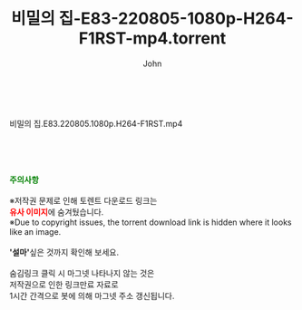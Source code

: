 ﻿---
layout: post
title:  "비밀의 집-E83-220805-1080p-H264-F1RST-mp4.torrent"
author: John
categories: [ 드라마 ]
tags: [  ]
image:  
description: "비밀의 집-E83-220805-1080p-H264-F1RST-mp4 torrent 정보 공유"
toc: true
toc_sticky: true
---

<br>
<div class="view-img">
<a class="view_image" href="http://torrentmobile61.com/bbs/view_image.php?fn=%2Fdata%2Ffile%2Fdrama%2F3735182707_qnQtDNFa_2ff5c4a1aea77f4b80c382df74dfc1a0f9ca0638.jpg" target="_blank"><img alt="" class="img-tag" content="http://torrentmobile61.com/data/file/drama/3735182707_qnQtDNFa_2ff5c4a1aea77f4b80c382df74dfc1a0f9ca0638.jpg" itemprop="image" src="http://torrentmobile61.com/data/file/drama/thumb-3735182707_qnQtDNFa_2ff5c4a1aea77f4b80c382df74dfc1a0f9ca0638_835x2212.jpg"/></a></div><div class="view-content" itemprop="description">
<p>비밀의 집.E83.220805.1080p.H264-F1RST.mp4<br/></p> </div>
    
<br><br><br>
<p data-ke-size="size16"><b><span style="color: green;">주의사항</span></b><br /><br />※저작권 문제로 인해 토렌트 다운로드 링크는<br /><b><span style="color: red;">유사 이미지</span></b>에 숨겨뒀습니다.<br />※Due to copyright issues, the torrent download link is hidden where it looks like an image.<br /><br /><b>'설마'</b>싶은 것까지 확인해 보세요.<br /><br />숨김링크 클릭 시 마그넷 나타나지 않는 것은<br />저작권으로 인한 링크만료 자료로<br />1시간 간격으로 봇에 의해 마그넷 주소 갱신됩니다.</p>
